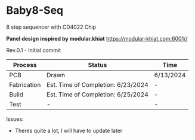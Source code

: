 # Baby8-Seq
8 step sequencer with CD4022 Chip

**Panel design inspired by modular.khiat**
https://modular-khiat.com:6001//


Rev.0.1 - Initial commit

|Process|Status|Time|
|-------|------|----|
|PCB|Drawn|6/13/2024|
|Fabrication|Est. Time of Completion: 6/23/2024|-|
|Build|Est. Time of Completion: 6/25/2024|-|
|Test|-|-|

Issues:
- Theres quite a lot, I will have to update later

